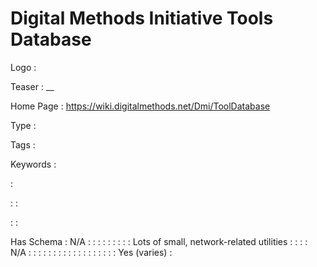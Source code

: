 # Digital Methods Initiative Tools Database

Logo
: ![]()

Teaser
: __

Home Page
: https://wiki.digitalmethods.net/Dmi/ToolDatabase

Type
: 

Tags
: 

Keywords
: 

: 


: 
: 

: 
: 

Has Schema
: N/A
: 
: 
: 
: 
: 
: 
: 
: 
: Lots of small, network-related utilities
: 
: 
: 
: N/A
: 
: 
: 
: 
: 
: 
: 
: 
: 
: 
: 
: 
: 
: 
: 
: 
: 
: Yes (varies)
: 
